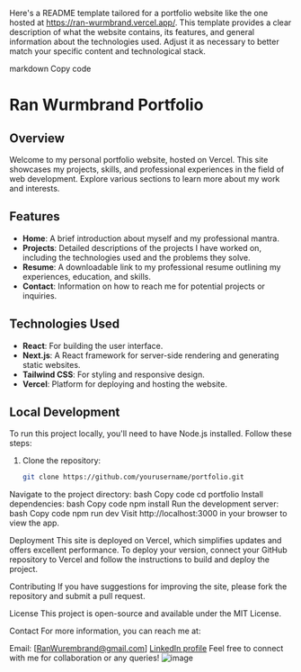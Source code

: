 
Here's a README template tailored for a portfolio website like the one hosted at https://ran-wurmbrand.vercel.app/. This template provides a clear description of what the website contains, its features, and general information about the technologies used. Adjust it as necessary to better match your specific content and technological stack.

markdown
Copy code
# Ran Wurmbrand Portfolio

## Overview
Welcome to my personal portfolio website, hosted on Vercel. This site showcases my projects, skills, and professional experiences in the field of web development. Explore various sections to learn more about my work and interests.

## Features
- **Home**: A brief introduction about myself and my professional mantra.
- **Projects**: Detailed descriptions of the projects I have worked on, including the technologies used and the problems they solve.
- **Resume**: A downloadable link to my professional resume outlining my experiences, education, and skills.
- **Contact**: Information on how to reach me for potential projects or inquiries.

## Technologies Used
- **React**: For building the user interface.
- **Next.js**: A React framework for server-side rendering and generating static websites.
- **Tailwind CSS**: For styling and responsive design.
- **Vercel**: Platform for deploying and hosting the website.

## Local Development
To run this project locally, you'll need to have Node.js installed. Follow these steps:

1. Clone the repository:
   ```bash
   git clone https://github.com/yourusername/portfolio.git
Navigate to the project directory:
bash
Copy code
cd portfolio
Install dependencies:
bash
Copy code
npm install
Run the development server:
bash
Copy code
npm run dev
Visit http://localhost:3000 in your browser to view the app.

Deployment
This site is deployed on Vercel, which simplifies updates and offers excellent performance. To deploy your version, connect your GitHub repository to Vercel and follow the instructions to build and deploy the project.

Contributing
If you have suggestions for improving the site, please fork the repository and submit a pull request.

License
This project is open-source and available under the MIT License.

Contact
For more information, you can reach me at:

Email: [RanWurembrand@gmail.com]
[LinkedIn profile](https://www.linkedin.com/in/ran-wurmbrand-a4a039209/)
Feel free to connect with me for collaboration or any queries!
![image](https://github.com/user-attachments/assets/063fddbe-cca1-4579-a31d-47a0f7c5a393)
